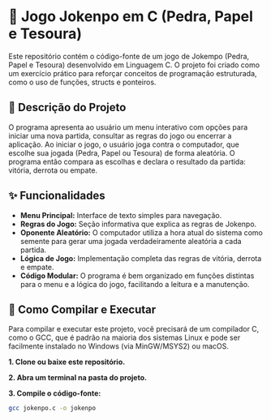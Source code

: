# 🎲 Jogo Jokenpo em C (Pedra, Papel e Tesoura)

Este repositório contém o código-fonte de um jogo de Jokempo (Pedra, Papel e Tesoura) desenvolvido em Linguagem C. O projeto foi criado como um exercício prático para reforçar conceitos de programação estruturada, como o uso de funções, structs e ponteiros.

## 📜 Descrição do Projeto

O programa apresenta ao usuário um menu interativo com opções para iniciar uma nova partida, consultar as regras do jogo ou encerrar a aplicação. Ao iniciar o jogo, o usuário joga contra o computador, que escolhe sua jogada (Pedra, Papel ou Tesoura) de forma aleatória. O programa então compara as escolhas e declara o resultado da partida: vitória, derrota ou empate.

## ✨ Funcionalidades

* **Menu Principal:** Interface de texto simples para navegação.
* **Regras do Jogo:** Seção informativa que explica as regras de Jokenpo.
* **Oponente Aleatório:** O computador utiliza a hora atual do sistema como semente para gerar uma jogada verdadeiramente aleatória a cada partida.
* **Lógica de Jogo:** Implementação completa das regras de vitória, derrota e empate.
* **Código Modular:** O programa é bem organizado em funções distintas para o menu e a lógica do jogo, facilitando a leitura e a manutenção.

## 🚀 Como Compilar e Executar

Para compilar e executar este projeto, você precisará de um compilador C, como o GCC, que é padrão na maioria dos sistemas Linux e pode ser facilmente instalado no Windows (via MinGW/MSYS2) ou macOS.

**1. Clone ou baixe este repositório.**

**2. Abra um terminal na pasta do projeto.**

**3. Compile o código-fonte:**
```bash
gcc jokenpo.c -o jokenpo
